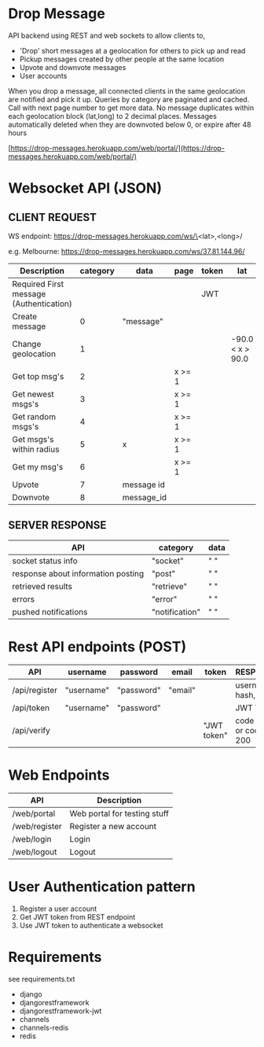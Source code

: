 Drop Message
============
API backend using REST and web sockets to allow clients to,
- 'Drop' short messages at a geolocation for others to pick up and read
- Pickup messages created by other people at the same location
- Upvote and downvote messages
- User accounts

When you drop a message, all connected clients in the same geolocation are notified and pick it up. Queries by category are paginated and cached. Call with next page number to get more data. No message duplicates within each geolocation block (lat,long) to 2 decimal places. Messages automatically deleted when they are downvoted below 0, or expire after 48 hours

[https://drop-messages.herokuapp.com/web/portal/](https://drop-messages.herokuapp.com/web/portal/)

Websocket API (JSON)
===============
CLIENT REQUEST
-------
WS endpoint: https://drop-messages.herokuapp.com/ws/\<lat\>,\<long\>/

e.g. Melbourne: https://drop-messages.herokuapp.com/ws/37.81,144.96/

|Description|category|data|page|token|lat|long|
|-----------|------|------|----|-----|---|----|
|Required First message (Authentication)||||JWT|
|Create message|0|"message"|
|Change geolocation|1||||-90.0 < x > 90.0|-180.0 < x > 180.0|
|Get top msg's|2||x >= 1|
|Get newest msgs's|3||x >= 1|
|Get random msgs's|4||x >= 1|
|Get msgs's within radius|5|x|x >= 1|||||
|Get my msg's|6||x >= 1|
|Upvote|7|message id|
|Downvote|8|message_id|

SERVER RESPONSE
---------
|API|category|data|
|---|--------|----|
|socket status info|"socket"|" "|
|response about information posting|"post"|" "|
|retrieved results|"retrieve"|" "|
|errors|"error"|" "|
|pushed notifications|"notification"|" "|

Rest API endpoints (POST)
===========
|API|username|password|email|token|RESPONSE|
|---|--------|--------|-----|-----|--------|
|/api/register|"username"|"password"|"email"||username, hash, email|
|/api/token|"username"|"password"|||JWT Token|
|/api/verify||||"JWT token"|code 400 or code 200|


Web Endpoints
===========
|API|Description|
|---|-----------|
|/web/portal|Web portal for testing stuff
|/web/register|Register a new account
|/web/login|Login
|/web/logout|Logout

User Authentication pattern
==============
1. Register a user account
2. Get JWT token from REST endpoint
3. Use JWT token to authenticate a websocket

Requirements
============
see requirements.txt
- django
- djangorestframework
- djangorestframework-jwt
- channels
- channels-redis
- redis